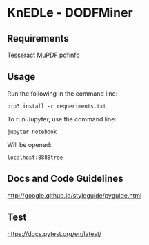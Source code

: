 # KnEDLe - DODFMiner

## Requirements

Tesseract
MuPDF
pdfinfo

## Usage
Run the following in the command line:

```pip3 install -r requeriments.txt```

To run Jupyter, use the command line:

```jupyter notebook```

Will be opened:

```localhost:8888tree```


## Docs and Code Guidelines

http://google.github.io/styleguide/pyguide.html

## Test

https://docs.pytest.org/en/latest/
